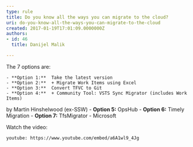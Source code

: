 ```yaml
---
type: rule
title: Do you know all the ways you can migrate to the cloud?
uri: do-you-know-all-the-ways-you-can-migrate-to-the-cloud
created: 2017-01-19T17:01:09.0000000Z
authors:
- id: 46
  title: Danijel Malik

---
```


The 7 options are:
 
    - **Option 1:**  Take the latest version
    - **Option 2:**  + Migrate Work Items using Excel
    - **Option 3:**  Convert TFVC to Git
    - **Option 4:**  + Community Tool: VSTS Sync Migrator (includes Work Items)
by Martin Hinshelwood (ex-SSW)
    - **Option 5:**  OpsHub
    - **Option 6:**  Timely Migration
    - **Option 7:**  TfsMigrator - Microsoft


Watch the video:


`youtube: https://www.youtube.com/embed/a6A1wl9_4Jg`
